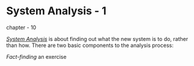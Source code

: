 # System Analysis - 1
chapter - 10

<u>*System Analysis*</u> is about finding out what the new system is to do, rather than how. There are two basic components to the analysis process:

*Fact-finding* an exercise 